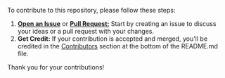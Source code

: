 To contribute to this repository, please follow these steps:

1. [**Open an Issue**](https://github.com/Jman-Github/ReVanced-Patch-Bundles/issues) or [**Pull Request:**](https://github.com/Jman-Github/ReVanced-Patch-Bundles/pulls) Start by creating an issue to discuss your ideas or a pull request with your changes.
2. **Get Credit:** If your contribution is accepted and merged, you'll be credited in the [Contributors](https://github.com/Jman-Github/ReVanced-Patch-Bundles?tab=readme-ov-file#-contributors) section at the bottom of the README.md file.

Thank you for your contributions!

